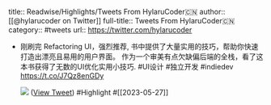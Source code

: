 title:: Readwise/Highlights/Tweets From HylaruCoder🇨🇳
author:: [[@hylarucoder on Twitter]]
full-title:: Tweets From HylaruCoder🇨🇳
category:: #tweets
url:: https://twitter.com/hylarucoder
- 刚刷完 Refactoring UI，强烈推荐, 书中提供了大量实用的技巧，帮助你快速打造出漂亮且易用的用户界面。
  作为一个审美有点欠缺偏后端的全栈，看了这本书获得了无数的UI优化实用小技巧.  #UI设计 #独立开发 #indiedev https://t.co/J7Qz8enGDy
  
  ![](https://pbs.twimg.com/media/FxEFbQ7aAAYUISt.jpg) ([View Tweet](https://twitter.com/hylarucoder/status/1662119621858820096)) #Highlight #[[2023-05-27]]